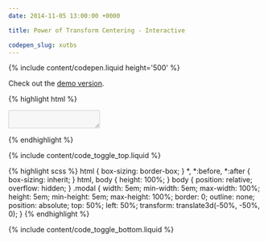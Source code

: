 ```yaml
---
date: 2014-11-05 13:00:00 +0000

title: Power of Transform Centering - Interactive

codepen_slug: xutbs
---
```


{% include content/codepen.liquid height='500' %}

Check out the [demo version](/pen/transform-centering/).

{% highlight html %}
<textarea class="modal" disabled></textarea>
{% endhighlight %}

{% include content/code_toggle_top.liquid %}

{% highlight scss %}
html {
    box-sizing: border-box;
}
*, *:before, *:after {
    box-sizing: inherit;
}
html,
body {
    height: 100%;
}
body {
    position: relative;
    overflow: hidden;
}
.modal {
    width:     5em;
    min-width: 5em;
    max-width: 100%;
    height:     5em;
    min-height: 5em;
    max-height: 100%;
    border: 0;
    outline: none;
    position: absolute;
    top:  50%;
    left: 50%;
    transform: translate3d(-50%, -50%, 0);
}
{% endhighlight %}

{% include content/code_toggle_bottom.liquid %}
